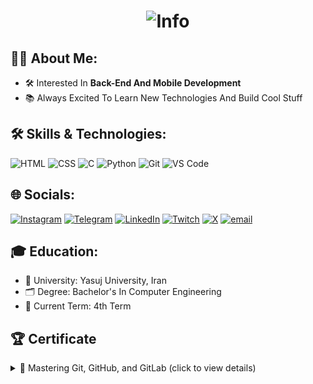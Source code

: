 <h1 align="center">
  <img src="https://readme-typing-svg.demolab.com/?font=Source+Code+Pro&weight=600&size=28&duration=3500&pause=1500&color=9D4EDD&width=600&lines=%F0%9F%91%8B+Hi%2C+I%27m+Mobin;Front-End+Developer+in+Progress+%F0%9F%92%BB;Always+Curious+About+New+Tech+%F0%9F%94%8E" alt="Info">
</h1>

## 👨‍💻 About Me:
- 🛠️ Interested In **Back-End And Mobile Development**
- 📚 Always Excited To Learn New Technologies And Build Cool Stuff


## 🛠️ Skills & Technologies:

![HTML](https://img.shields.io/badge/-HTML5-E34F26?logo=html5&logoColor=white&style=for-the-badge)
![CSS](https://img.shields.io/badge/-CSS3-1572B6?logo=css3&logoColor=white&style=for-the-badge)
![C](https://img.shields.io/badge/c-%2300599C.svg?style=for-the-badge&logo=c&logoColor=white)
![Python](https://img.shields.io/badge/python-3670A0?style=for-the-badge&logo=python&logoColor=ffdd54)
![Git](https://img.shields.io/badge/-Git-F05032?logo=git&logoColor=white&style=for-the-badge)
![VS Code](https://img.shields.io/badge/-VSCode-007ACC?logo=visual-studio-code&logoColor=white&style=for-the-badge)


## 🌐 Socials:

[![Instagram](https://img.shields.io/badge/Instagram-%23E4405F.svg?logo=Instagram&logoColor=white)](https://instagram.com/Mobyiin)
[![Telegram](https://img.shields.io/badge/Telegram-%239146FF.svg?logo=Telegram&logoColor=white)](http://t.me/MobyiinDev)
[![LinkedIn](https://img.shields.io/badge/LinkedIn-%230077B5.svg?logo=linkedin&logoColor=white)](https://linkedin.com/in/Mobyiin)
[![Twitch](https://img.shields.io/badge/Twitch-%239146FF.svg?logo=Twitch&logoColor=white)](https://twitch.tv/Mobyiin)
[![X](https://img.shields.io/badge/X-black.svg?logo=X&logoColor=white)](https://x.com/Mobyiin)
[![email](https://img.shields.io/badge/Email-D14836?logo=gmail&logoColor=white)](mailto:mobinyaghooti5@gmail.com) 


## 🎓 Education:

- 🏫 University: Yasuj University, Iran
- 🗂️ Degree: Bachelor's In Computer Engineering
- 📅 Current Term: 4th Term

## 🏆 Certificate

<details>
  <summary>📜 Mastering Git, GitHub, and GitLab (click to view details)</summary>

  <br>

  **Issuer:** FaraDars  
  **Certificate ID:** C44F1D39  
  **Date:** July 15, 2025  
  **Instructor:** Eng. Jadi Mirmirani  
  🔗 [View Certificate](https://faradars.org/verify/C44F1D39)

</details>



